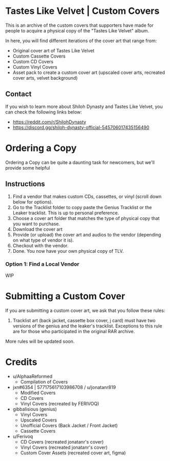 # Tastes Like Velvet | Custom Covers
This is an archive of the custom covers that supporters have made for people to acquire a physical copy of the "Tastes Like Velvet" album.

In here, you will find different iterations of the cover art that range from:
- Original cover art of Tastes Like Velvet
- Custom Cassette Covers
- Custom CD Covers
- Custom Vinyl Covers
- Asset pack to create a custom cover art (upscaled cover arts, recreated cover arts, velvet background)

## Contact
If you wish to learn more about Shiloh Dynasty and Tastes Like Velvet, you can check the following links below:
- https://reddit.com/r/ShilohDynasty
- https://discord.gg/shiloh-dynasty-official-545706017435156490

# Ordering a Copy
Ordering a Copy can be quite a daunting task for newcomers, but we'll provide some helpful

## Instructions

1. Find a vendor that makes custom CDs, cassettes, or vinyl (scroll down below for options).
2. Go to the Tracklist folder to copy paste the Genius Tracklist or the Leaker tracklist. This is up to personal preference.
3. Choose a cover art folder that matches the type of physical copy that you want to purchase.
4. Download the cover art
5. Provide (or upload) the cover art and audios to the vendor (depending on what type of vendor it is).
6. Checkout with the vendor.
7. Done. You now have your own physical copy of TLV.

### Option 1: Find a Local Vendor

WIP

# Submitting a Custom Cover

If you are submitting a custom cover art, we ask that you follow these rules:

1. Tracklist art (back jacket, cassette box cover, j card) must have two versions of the genius and the leaker's tracklist. Exceptions to this rule are for those who participated in the original RAR archive.

More rules will be updated soon.

# Credits
- u/AlphaaReformed
  * Compilation of Covers
- jxn#6354 | 577175617103986708 / u/jonatanr819
  * Modified Covers
  * CD Covers
  * Vinyl Covers (recreated by FERIVOQ)
- gibbalisious (genius)
  * Vinyl Covers
  * Upscaled Covers
  * Unofficial Covers (Back Jacket / Front Jacket)
  * Cassette Covers
- u/Ferivoq
  * CD Covers (recreated jonatanr's cover)
  * Vinyl Covers (recreated jonatanr's cover)
  * Custom Cover Assets (recreated cover art, figma)
